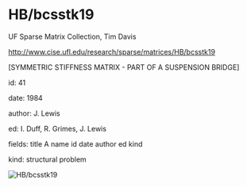 # HB/bcsstk19

 UF Sparse Matrix Collection, Tim Davis

 http://www.cise.ufl.edu/research/sparse/matrices/HB/bcsstk19

 [SYMMETRIC STIFFNESS MATRIX - PART OF A SUSPENSION BRIDGE]

 id: 41

 date: 1984

 author: J. Lewis

 ed: I. Duff, R. Grimes, J. Lewis

 fields: title A name id date author ed kind

 kind: structural problem

![HB/bcsstk19](http://yifanhu.net/GALLERY/GRAPHS/GIF_SMALL/HB@bcsstk19.gif)
